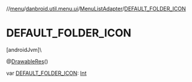 //[menu](../../../index.md)/[danbroid.util.menu.ui](../index.md)/[MenuListAdapter](index.md)/[DEFAULT_FOLDER_ICON](-d-e-f-a-u-l-t_-f-o-l-d-e-r_-i-c-o-n.md)

# DEFAULT_FOLDER_ICON

[androidJvm]\

@[DrawableRes](https://developer.android.com/reference/kotlin/androidx/annotation/DrawableRes.html)()

var [DEFAULT_FOLDER_ICON](-d-e-f-a-u-l-t_-f-o-l-d-e-r_-i-c-o-n.md): [Int](https://kotlinlang.org/api/latest/jvm/stdlib/kotlin/-int/index.html)

